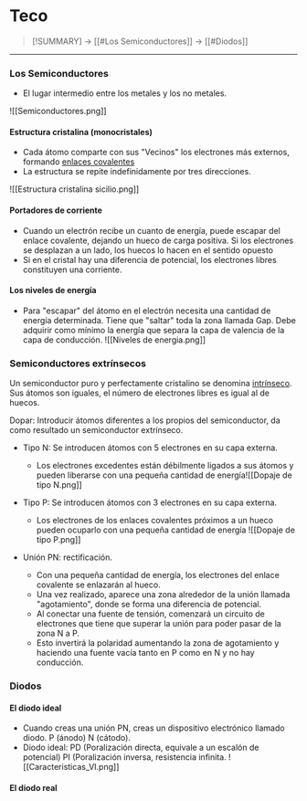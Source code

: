 # Teco
> [!SUMMARY]
> -> [[#Los Semiconductores]]
> -> [[#Diodos]]

---
### Los Semiconductores
- El lugar intermedio entre los metales y los no metales.

![[Semiconductores.png]]

#### Estructura cristalina (monocristales)
- Cada átomo comparte con sus "Vecinos" los electrones más externos, formando <u>enlaces covalentes</u>
- La estructura se repite indefinidamente por tres direcciones.


![[Estructura cristalina sicilio.png]]
#### Portadores de corriente
- Cuando un electrón recibe un cuanto de energía, puede escapar del enlace covalente, dejando un hueco de carga positiva. Si los electrones se desplazan a un lado, los huecos lo hacen en el sentido opuesto
- Si en el cristal hay una diferencia de potencial, los electrones libres constituyen una corriente.
#### Los niveles de energía

- Para "escapar" del átomo en el electrón necesita una cantidad de energía determinada. Tiene que "saltar" toda la zona llamada Gap. Debe adquirir como mínimo la energía que separa la capa de valencia de la capa de conducción.
![[Niveles de energia.png]]
### Semiconductores extrínsecos

Un semiconductor puro y perfectamente cristalino se denomina <u>intrínseco</u>. Sus átomos son iguales, el número de electrones libres es igual al de huecos.

Dopar: Introducir átomos diferentes a los propios del semiconductor, da como resultado un semiconductor extrínseco.
- Tipo N: Se introducen átomos con 5 electrones en su capa externa.
	- Los electrones excedentes están débilmente ligados a sus átomos y pueden liberarse con una pequeña cantidad de energía![[Dopaje de tipo N.png]]
- Tipo P: Se introducen átomos con 3 electrones en su capa externa.
	- Los electrones de los enlaces covalentes próximos a un hueco pueden ocuparlo con una pequeña cantidad de energía
	![[Dopaje de tipo P.png]]


- Unión PN: rectificación.
	- Con una pequeña cantidad de energía, los electrones del enlace covalente se enlazarán al hueco.
	- Una vez realizado, aparece una zona alrededor de la unión llamada "agotamiento", donde se forma una diferencia de potencial.
	- Al conectar una fuente de tensión, comenzará un circuito de electrones que tiene que superar la unión para poder pasar de la zona N a P.
	- Esto invertirá la polaridad aumentando la zona de agotamiento y haciendo una fuente vacía tanto en P como en N y no hay conducción.

### Diodos
#### El diodo ideal
- Cuando creas una unión PN, creas un dispositivo electrónico llamado diodo. P (ánodo) N (cátodo).
- Diodo ideal: PD (Poralización directa, equivale a un escalón de potencial) PI (Poralización inversa, resistencia infinita.
	![[Caracteristicas_VI.png]]


#### El diodo real
